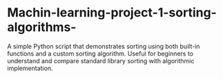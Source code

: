 # Machin-learning-project-1-sorting-algorithms-
A simple Python script that demonstrates sorting using both built-in functions and a custom sorting algorithm. Useful for beginners to understand and compare standard library sorting with algorithmic implementation.
